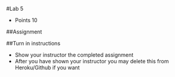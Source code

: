 #Lab 5
* Points 10

##Assignment



##Turn in instructions
* Show your instructor the completed assignment
* After you have shown your instructor you may delete this from Heroku/Github if you want
